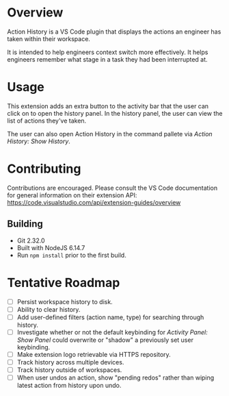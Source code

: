 # Overview
Action History is a VS Code plugin that displays the actions an engineer has taken within their workspace.

It is intended to help engineers context switch more effectively. It helps engineers remember what stage in a task they had been interrupted at.

# Usage

This extension adds an extra button to the activity bar that the user can click on to open the history panel. In the history panel, the user can view the list of actions they've taken.

The user can also open Action History in the command pallete via *Action History: Show History*.

# Contributing
Contributions are encouraged. Please consult the VS Code documentation for general information on their extension API: https://code.visualstudio.com/api/extension-guides/overview

## Building
- Git 2.32.0
- Built with NodeJS 6.14.7
- Run `npm install` prior to the first build.

# Tentative Roadmap
- [ ] Persist workspace history to disk.
- [ ] Ability to clear history.
- [ ] Add user-defined filters (action name, type) for searching through history.
- [ ] Investigate whether or not the default keybinding for *Activity Panel: Show Panel* could overwrite or "shadow" a previously set user keybinding.
- [ ] Make extension logo retrievable via HTTPS repository.
- [ ] Track history across multiple devices.
- [ ] Track history outside of workspaces.
- [ ] When user undos an action, show "pending redos" rather than wiping latest action from history upon undo.
